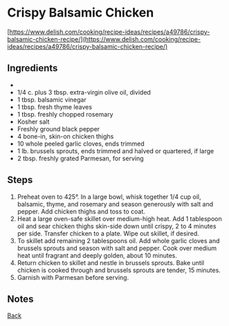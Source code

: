 # Crispy Balsamic Chicken
[https://www.delish.com/cooking/recipe-ideas/recipes/a49786/crispy-balsamic-chicken-recipe/](https://www.delish.com/cooking/recipe-ideas/recipes/a49786/crispy-balsamic-chicken-recipe/)

## Ingredients
- 
- 1/4 c. plus 3 tbsp. extra-virgin olive oil, divided
- 1 tbsp. balsamic vinegar
- 1 tbsp. fresh thyme leaves
- 1 tbsp. freshly chopped rosemary
- Kosher salt
- Freshly ground black pepper
- 4 bone-in, skin-on chicken thighs
- 10 whole peeled garlic cloves, ends trimmed
- 1 lb. brussels sprouts, ends trimmed and halved or quartered, if large
- 2 tbsp. freshly grated Parmesan, for serving

## Steps

1. Preheat oven to 425°. In a large bowl, whisk together 1/4 cup oil, balsamic, thyme, and rosemary and season generously with salt and pepper. Add chicken thighs and toss to coat.
2. Heat a large oven-safe skillet over medium-high heat. Add 1 tablespoon oil and sear chicken thighs skin-side down until crispy, 2 to 4 minutes per side. Transfer chicken to a plate. Wipe out skillet, if desired.
3. To skillet add remaining 2 tablespoons oil. Add whole garlic cloves and brussels sprouts and season with salt and pepper. Cook over medium heat until fragrant and deeply golden, about 10 minutes.
4. Return chicken to skillet and nestle in brussels sprouts. Bake until chicken is cooked through and brussels sprouts are tender, 15 minutes.
5. Garnish with Parmesan before serving. 

## Notes

[Back](../readme.md)